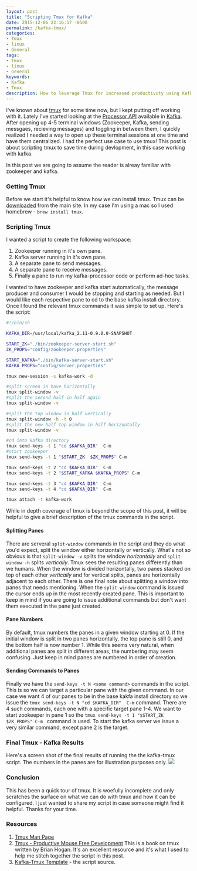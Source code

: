 ```yaml
---
layout: post
title: "Scripting Tmux for Kafka"
date: 2015-12-06 22:16:57 -0500
permalink: /kafka-tmux/
categories: 
- Tmux
- linux
- General
tags: 
- Tmux
- linux
- General
keywords:
- Kafka
- Tmux 
description: How to leverage Tmux for increased productivity using Kafka as an example.
---
```

I've known about [tmux](https://tmux.github.io/) for some time now, but I kept putting off working with it. Lately I've started looking at the [Processor API](https://cwiki.apache.org/confluence/display/KAFKA/KIP-28+-+Add+a+processor+client) available in [Kafka](http://kafka.apache.org/).  After opening up 4-5 terminal windows (Zookeeper, Kafka, sending messgaes, recieving messages) and toggling in between them, I quickly realized I needed a way to open up these terminal sessions at one time and have them centralized. I had the perfect use case to use tmux!  This post is about scripting tmux to save time during devlopment, in this case working with kafka.  

<!-- more -->
In this post we are going to assume the reader is alreay familiar with zookeeper and kafka.
### Getting Tmux
Before we start it's helpful to know how we can install tmux.  Tmux can be [downloaded](https://github.com/tmux/tmux/releases/download/2.1/tmux-2.1.tar.gz) from the main site.  In my case I'm using a mac so I used homebrew - `brew install tmux`.


### Scripting Tmux
I wanted a script to create the following workspace:

1.  Zookeeper running in it's own pane.
2.  Kafka server running in it's own pane.
3.  A separate pane to send messages.
4.  A separate pane to receive messages.
5.  Finally a pane to run my kafka-processor code or perform ad-hoc tasks.

I wanted to have zookeeper and kafka start automatically, the message producer and consumer I would be stopping and starting as needed. But I would like each respective pane to cd to the base kafka install directory.  Once I found the relevant tmux commands it was simple to set up.  Here's the script:
```bash
#!/bin/sh

KAFKA_DIR=/usr/local/kafka_2.11-0.9.0.0-SNAPSHOT

START_ZK="./bin/zookeeper-server-start.sh"
ZK_PROPS="config/zookeeper.properties"

START_KAFKA="./bin/kafka-server-start.sh"
KAFKA_PROPS="config/server.properties"

tmux new-session -s kafka-work -d

#split screen in have horizontally
tmux split-window -v 
#split the second half in half again
tmux split-window -v 

#split the top window in half vertically
tmux split-window -h -t 0
#split the new half top window in half horizontally
tmux split-window -v 

#cd into kafka directory
tmux send-keys -t 1 "cd $KAFKA_DIR"  C-m
#start zookeeper
tmux send-keys -t 1 "$START_ZK  $ZK_PROPS" C-m 

tmux send-keys -t 2 "cd $KAFKA_DIR"  C-m
tmux send-keys -t 2 "$START_KAFKA $KAFKA_PROPS" C-m 

tmux send-keys -t 3 "cd $KAFKA_DIR"  C-m
tmux send-keys -t 4 "cd $KAFKA_DIR"  C-m

tmux attach -t kafka-work
```
While in depth coverage of tmux is beyond the scope of this post, it will be helpful to give a brief description of the tmux commands in the script.

#### Splitting Panes
There are serveral `split-window` commands in the script and they do what you'd expect, split the window either horizontally or vertically.  What's not so obvious is that `split-window -v` splits the window *horizontally* and `split-window -h` splits *vertically*.  Tmux sees the resulting panes differently than we humans.  When the window is divided horizontally, two panes stacked on top of each other *vertically* and for vertical splits, panes are horizontally adjacent to each other.  There is one final note about splitting a window into panes that needs mentioning.  When the `split-window` command is issued the cursor ends up in the most recently created pane.  This is important to keep in mind if you are going to issue additional commands but don't want them executed in the pane just created.

#### Pane Numbers
By default, tmux numbers the panes in a given window starting at 0.  If the initial window is split in two panes horizontally, the top pane is still 0, and the bottom half is now number 1.  While this seems very natural, when additional panes are split in different areas, the numbering may seem confusing. Just keep in mind panes are numbered in order of creation.

#### Sending Commands to Panes
Finally we have the `send-keys -t N <some command>` commands in the script.  This is so we can target a particular pane with the given command.  In our case we want 4 of our panes to be in the base kakfa install directory so we issue the `tmux send-keys -t N "cd $KAFKA_DIR"  C-m` command.  There are 4 such commands, each one with a specific target pane 1-4. We want to start zookeeper in pane 1 so the `tmux send-keys -t 1 "$START_ZK  $ZK_PROPS" C-m ` command is used.  To start the kafka server we issue a very similar command, except pane 2 is the target.

### Final Tmux - Kafka Results
Here's a screen shot of the final results of running the the kafka-tmux script.  The numbers in the panes are for illustration purposes only.
<img class="center" src="{{ site.media_url }}/images/kafka-tmux.png" /> 

### Conclusion
This has been a quick tour of tmux.  It is woefully incomplete and only scratches the surface on what we can do with tmux and how it can be configured. I just wanted to share my script in case someone might find it helpful.   Thanks for your time.

### Resources

1.  [Tmux Man Page](http://www.openbsd.org/cgi-bin/man.cgi/OpenBSD-current/man1/tmux.1?query=tmux&sec=1)
2.   [Tmux - Productive Mouse Free Development](https://pragprog.com/book/bhtmux/tmux) This is a book on tmux written by Brian Hogan.  It's an excellent resource and it's what I used to help me stitch together the script in this post.
3.   [Kafka-Tmux Template](https://gist.github.com/bbejeck/0ed144c047763702a042) - the script source.